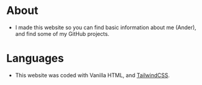 # About

-   I made this website so you can find basic information about me (Ander), and find some of my GitHub projects.

# Languages

-   This website was coded with Vanilla HTML, and [TailwindCSS](https://tailwindcss.com/).
